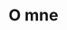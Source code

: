 ---
title: O mne
showDates: false
groupByYear: false
cardView: true
layoutBackgroundHeaderSpace: false
---